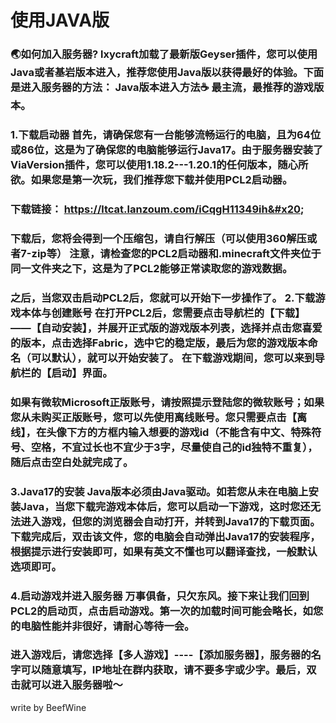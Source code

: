 # 使用JAVA版

### 🌏如何加入服务器? lxycraft加载了最新版Geyser插件，您可以使用Java或者基岩版本进入，推荐您使用Java版以获得最好的体验。下面是进入服务器的方法： Java版本进入方法☕ 最主流，最推荐的游戏版本。&#x20;

### 1.下载启动器 首先，请确保您有一台能够流畅运行的电脑，且为64位或86位，这是为了确保您的电脑能够运行Java17。由于服务器安装了ViaVersion插件，您可以使用1.18.2---1.20.1的任何版本，随心所欲。如果您是第一次玩，我们推荐您下载并使用PCL2启动器。

### 下载链接： https://ltcat.lanzoum.com/iCqgH11349ih&#x20;

### 下载后，您将会得到一个压缩包，请自行解压（可以使用360解压或者7-zip等） 注意，请检查您的PCL2启动器和.minecraft文件夹位于同一文件夹之下，这是为了PCL2能够正常读取您的游戏数据。&#x20;

### 之后，当您双击启动PCL2后，您就可以开始下一步操作了。 2.下载游戏本体与创建账号 在打开PCL2后，您需要点击导航栏的【下载】——【自动安装】，并展开正式版的游戏版本列表，选择并点击您喜爱的版本，点击选择Fabric，选中它的稳定版，最后为您的游戏版本命名（可以默认），就可以开始安装了。 在下载游戏期间，您可以来到导航栏的【启动】界面。

### 如果有微软Microsoft正版账号，请按照提示登陆您的微软账号；如果您从未购买正版账号，您可以先使用离线账号。您只需要点击【离线】，在头像下方的方框内输入想要的游戏id（不能含有中文、特殊符号、空格，不宜过长也不宜少于3字，尽量使自己的id独特不重复），随后点击空白处就完成了。&#x20;

### 3.Java17的安装 Java版本必须由Java驱动。如若您从未在电脑上安装Java，当您下载完游戏本体后，您可以启动一下游戏，这时您还无法进入游戏，但您的浏览器会自动打开，并转到Java17的下载页面。下载完成后，双击该文件，您的电脑会自动弹出Java17的安装程序，根据提示进行安装即可，如果有英文不懂也可以翻译查找，一般默认选项即可。

### &#x20;4.启动游戏并进入服务器 万事俱备，只欠东风。接下来让我们回到PCL2的启动页，点击启动游戏。第一次的加载时间可能会略长，如您的电脑性能并非很好，请耐心等待一会。&#x20;

### 进入游戏后，请您选择【多人游戏】----【添加服务器】，服务器的名字可以随意填写，IP地址在群内获取，请不要多字或少字。最后，双击就可以进入服务器啦～

write by BeefWine
